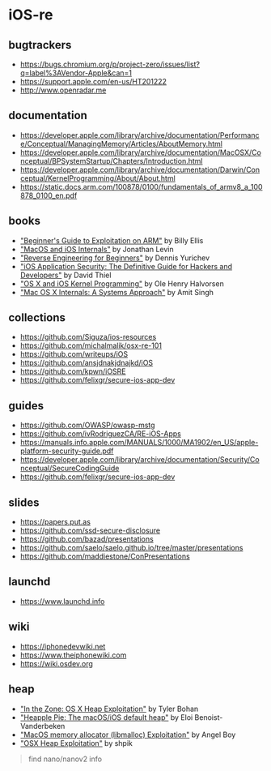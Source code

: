 # iOS-re

## bugtrackers
* https://bugs.chromium.org/p/project-zero/issues/list?q=label%3AVendor-Apple&can=1
* https://support.apple.com/en-us/HT201222
* http://www.openradar.me

## documentation
* https://developer.apple.com/library/archive/documentation/Performance/Conceptual/ManagingMemory/Articles/AboutMemory.html
* https://developer.apple.com/library/archive/documentation/MacOSX/Conceptual/BPSystemStartup/Chapters/Introduction.html
* https://developer.apple.com/library/archive/documentation/Darwin/Conceptual/KernelProgramming/About/About.html
* https://static.docs.arm.com/100878/0100/fundamentals_of_armv8_a_100878_0100_en.pdf

## books
* ["Beginner's Guide to Exploitation on ARM"](https://zygosec.com/book.html) by Billy Ellis
* ["MacOS and iOS Internals"](http://newosxbook.com) by Jonathan Levin
* ["Reverse Engineering for Beginners"](https://beginners.re/RE4B-EN.pdf) by Dennis Yurichev
* ["iOS Application Security: The Definitive Guide for Hackers and Developers"](https://www.amazon.com/iOS-Application-Security-Definitive-Developers/dp/159327601X) by David Thiel
* ["OS X and iOS Kernel Programming"](https://www.amazon.com/OS-X-iOS-Kernel-Programming/dp/1430235365) by Ole Henry Halvorsen
* ["Mac OS X Internals: A Systems Approach"](https://www.amazon.com/gp/product/0321278542) by Amit Singh

## collections
* https://github.com/Siguza/ios-resources
* https://github.com/michalmalik/osx-re-101
* https://github.com/writeups/iOS
* https://github.com/ansjdnakjdnajkd/iOS
* https://github.com/kpwn/iOSRE
* https://github.com/felixgr/secure-ios-app-dev

## guides
* https://github.com/OWASP/owasp-mstg
* https://github.com/ivRodriguezCA/RE-iOS-Apps
* https://manuals.info.apple.com/MANUALS/1000/MA1902/en_US/apple-platform-security-guide.pdf
* https://developer.apple.com/library/archive/documentation/Security/Conceptual/SecureCodingGuide
* https://github.com/felixgr/secure-ios-app-dev

## slides
* https://papers.put.as
* https://github.com/ssd-secure-disclosure
* https://github.com/bazad/presentations
* https://github.com/saelo/saelo.github.io/tree/master/presentations
* https://github.com/maddiestone/ConPresentations

## launchd
* https://www.launchd.info

## wiki
* https://iphonedevwiki.net
* https://www.theiphonewiki.com
* https://wiki.osdev.org

## heap
* ["In the Zone: OS X Heap Exploitation"](https://papers.put.as/papers/macosx/2016/Summercon-2016.pdf) by Tyler Bohan
* ["Heapple Pie: The macOS/iOS default heap"](https://www.synacktiv.com/ressources/Sthack_2018_Heapple_Pie.pdf) by Eloi Benoist-Vanderbeken
* ["MacOS memory allocator (libmalloc) Exploitation"](https://www.slideshare.net/AngelBoy1/macos-memory-allocator-libmalloc-exploitation) by Angel Boy
* ["OSX Heap Exploitation"](https://blog.shpik.kr/osx,/macos,/heap,/pwnable/2019/05/09/OSX_Heap_Exploitation.html) by shpik
> find nano/nanov2 info
